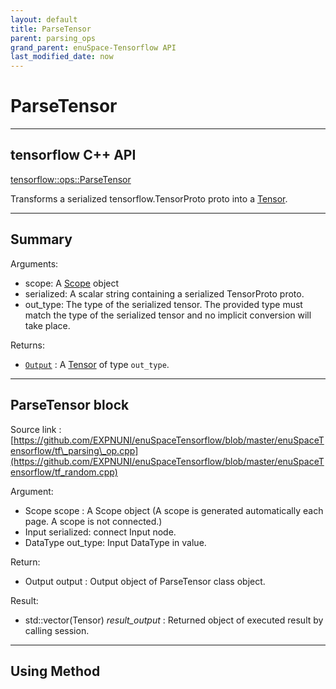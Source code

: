 ```yaml
--- 
layout: default 
title: ParseTensor 
parent: parsing_ops 
grand_parent: enuSpace-Tensorflow API 
last_modified_date: now 
--- 
```


# ParseTensor

---

## tensorflow C++ API

[tensorflow::ops::ParseTensor](https://www.tensorflow.org/api_docs/cc/class/tensorflow/ops/parse-tensor)

Transforms a serialized tensorflow.TensorProto proto into a [Tensor](https://www.tensorflow.org/api_docs/cc/class/tensorflow/tensor.html#classtensorflow_1_1_tensor).

---

## Summary

Arguments:

* scope: A [Scope](https://www.tensorflow.org/api_docs/cc/class/tensorflow/scope.html#classtensorflow_1_1_scope) object
* serialized: A scalar string containing a serialized TensorProto proto.
* out\_type: The type of the serialized tensor. The provided type must match the type of the serialized tensor and no implicit conversion will take place.

Returns:

* [`Output`](https://www.tensorflow.org/api_docs/cc/class/tensorflow/output.html#classtensorflow_1_1_output) : A [Tensor](https://www.tensorflow.org/api_docs/cc/class/tensorflow/tensor.html#classtensorflow_1_1_tensor) of type `out_type`.

---

## ParseTensor block

Source link : [https://github.com/EXPNUNI/enuSpaceTensorflow/blob/master/enuSpaceTensorflow/tf\_parsing\_op.cpp](https://github.com/EXPNUNI/enuSpaceTensorflow/blob/master/enuSpaceTensorflow/tf_random.cpp)

Argument:

* Scope scope : A Scope object \(A scope is generated automatically each page. A scope is not connected.\)
* Input serialized: connect  Input node.
* DataType  out\_type: Input DataType in value.

Return:

* Output output : Output object of ParseTensor class object.

Result:

* std::vector\(Tensor\) _result\_output_ : Returned object of executed result by calling session.

---

## Using Method



